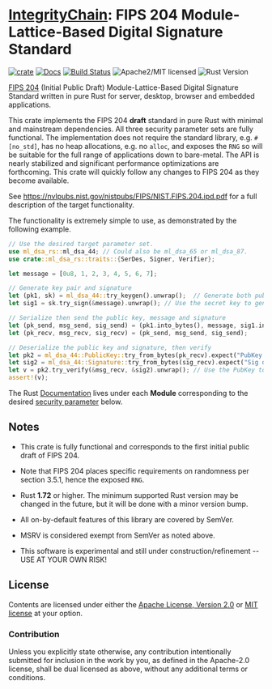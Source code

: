 # [IntegrityChain]: FIPS 204 Module-Lattice-Based Digital Signature Standard

[![crate][crate-image]][crate-link]
[![Docs][docs-image]][docs-link]
[![Build Status][build-image]][build-link]
![Apache2/MIT licensed][license-image]
![Rust Version][rustc-image]

[FIPS 204] (Initial Public Draft) Module-Lattice-Based Digital Signature Standard written in pure Rust for server, 
desktop, browser and embedded applications.

This crate implements the FIPS 204 **draft** standard in pure Rust with minimal and mainstream dependencies. All 
three security parameter sets are fully functional. The implementation does not require the standard library, e.g. 
`#[no_std]`, has no heap allocations, e.g. no `alloc`, and exposes the `RNG` so will be suitable for the full range of 
applications down to bare-metal. The API is nearly stabilized and significant performance optimizations are forthcoming.
This crate will quickly follow any changes to FIPS 204 as they become available.

See <https://nvlpubs.nist.gov/nistpubs/FIPS/NIST.FIPS.204.ipd.pdf> for a full description of the target functionality.

The functionality is extremely simple to use, as demonstrated by the following example.

~~~rust
// Use the desired target parameter set.
use ml_dsa_rs::ml_dsa_44; // Could also be ml_dsa_65 or ml_dsa_87. 
use crate::ml_dsa_rs::traits::{SerDes, Signer, Verifier};

let message = [0u8, 1, 2, 3, 4, 5, 6, 7];

// Generate key pair and signature
let (pk1, sk) = ml_dsa_44::try_keygen().unwrap();  // Generate both public and secret keys
let sig1 = sk.try_sign(&message).unwrap(); // Use the secret key to generate message signature

// Serialize then send the public key, message and signature
let (pk_send, msg_send, sig_send) = (pk1.into_bytes(), message, sig1.into_bytes());
let (pk_recv, msg_recv, sig_recv) = (pk_send, msg_send, sig_send);

// Deserialize the public key and signature, then verify
let pk2 = ml_dsa_44::PublicKey::try_from_bytes(pk_recv).expect("PubKey deserialization failed");
let sig2 = ml_dsa_44::Signature::try_from_bytes(sig_recv).expect("Sig deserialization failed");
let v = pk2.try_verify(&msg_recv, &sig2).unwrap(); // Use the PubKey to verify message signature
assert!(v);
~~~

The Rust [Documentation][docs-link] lives under each **Module** corresponding to the desired [security parameter](#modules)
below. 

## Notes

* This crate is fully functional and corresponds to the first initial public draft of FIPS 204.    
* Note that FIPS 204 places specific requirements on randomness per section 3.5.1, hence the exposed `RNG`.
* Rust **1.72** or higher. The minimum supported Rust version may be changed in the future, but it will be done with a 
minor version bump.
* All on-by-default features of this library are covered by SemVer.
* MSRV is considered exempt from SemVer as noted above.

* This software is experimental and still under construction/refinement -- USE AT YOUR OWN RISK!

## License

Contents are licensed under either the [Apache License, Version 2.0](http://www.apache.org/licenses/LICENSE-2.0)
or [MIT license](http://opensource.org/licenses/MIT) at your option.

### Contribution

Unless you explicitly state otherwise, any contribution intentionally submitted
for inclusion in the work by you, as defined in the Apache-2.0 license, shall be
dual licensed as above, without any additional terms or conditions.

[//]: # (badges)

[crate-image]: https://buildstats.info/crate/ml-dsa-rs

[crate-link]: https://crates.io/crates/ml-dsa-rs

[docs-image]: https://docs.rs/ml-dsa-rs/badge.svg

[docs-link]: https://docs.rs/ml-dsa-rs/

[build-image]: https://github.com/integritychain/ml-dsa-rs/workflows/test/badge.svg

[build-link]: https://github.com/integritychain/ml-dsa-rs/actions?query=workflow%3Atest

[license-image]: https://img.shields.io/badge/license-Apache2.0/MIT-blue.svg

[rustc-image]: https://img.shields.io/badge/rustc-1.72+-blue.svg

[//]: # (general links)

[IntegrityChain]: https://github.com/integritychain/

[FIPS 204]: https://csrc.nist.gov/pubs/fips/204/ipd
